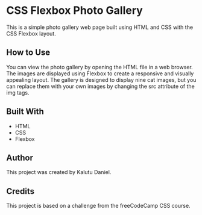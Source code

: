 # CSS Flexbox Photo Gallery
This is a simple photo gallery web page built using HTML and CSS with the CSS Flexbox layout.

## How to Use
You can view the photo gallery by opening the HTML file in a web browser. The images are displayed using Flexbox to create a responsive and visually appealing layout. The gallery is designed to display nine cat images, but you can replace them with your own images by changing the src attribute of the img tags.

## Built With
- HTML
- CSS
- Flexbox

## Author
This project was created by Kalutu Daniel.

## Credits
This project is based on a challenge from the freeCodeCamp CSS course.


